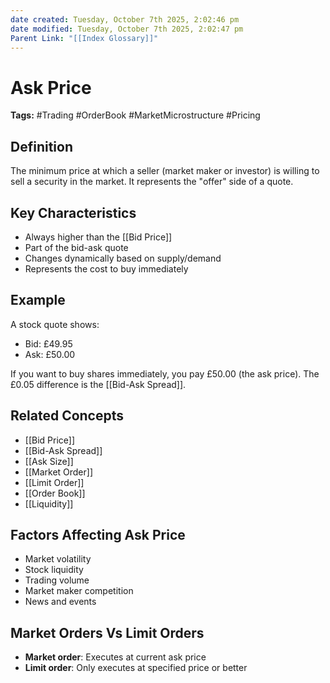 ```yaml
---
date created: Tuesday, October 7th 2025, 2:02:46 pm
date modified: Tuesday, October 7th 2025, 2:02:47 pm
Parent Link: "[[Index Glossary]]"
---
```


# Ask Price

**Tags:** #Trading #OrderBook #MarketMicrostructure #Pricing

## Definition

The minimum price at which a seller (market maker or investor) is willing to sell a security in the market. It represents the "offer" side of a quote.

## Key Characteristics

- Always higher than the [[Bid Price]]
- Part of the bid-ask quote
- Changes dynamically based on supply/demand
- Represents the cost to buy immediately

## Example

A stock quote shows:

- Bid: £49.95
- Ask: £50.00

If you want to buy shares immediately, you pay £50.00 (the ask price). The £0.05 difference is the [[Bid-Ask Spread]].

## Related Concepts

- [[Bid Price]]
- [[Bid-Ask Spread]]
- [[Ask Size]]
- [[Market Order]]
- [[Limit Order]]
- [[Order Book]]
- [[Liquidity]]

## Factors Affecting Ask Price

- Market volatility
- Stock liquidity
- Trading volume
- Market maker competition
- News and events

## Market Orders Vs Limit Orders

- **Market order**: Executes at current ask price
- **Limit order**: Only executes at specified price or better